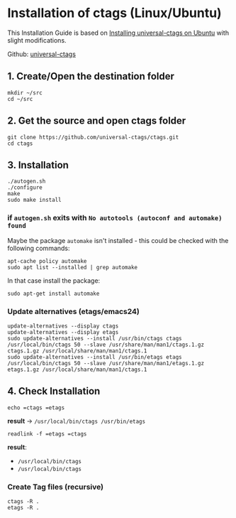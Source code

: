 # Installation of ctags (Linux/Ubuntu)

This Installation Guide is based on [Installing universal-ctags on Ubuntu](https://gist.github.com/treyharris/e19bb74d72af432dd6984ad9907ae538#installing-universal-ctags-on-ubuntu) with slight modifications.

Github: [universal-ctags](https://github.com/universal-ctags/ctags)

## 1. Create/Open the destination folder

```shell
mkdir ~/src
cd ~/src
```

## 2. Get the source and open ctags folder

```shell
git clone https://github.com/universal-ctags/ctags.git
cd ctags
```

## 3. Installation

```shell
./autogen.sh
./configure
make
sudo make install
```

### if `autogen.sh` exits with `No autotools (autoconf and automake) found`

Maybe the package `automake` isn't installed - this could be checked with the following commands:

```shell
apt-cache policy automake
sudo apt list --installed | grep automake
```

In that case install the package:

```shell
sudo apt-get install automake
```

### Update alternatives (etags/emacs24)

```shell
update-alternatives --display ctags
update-alternatives --display etags
sudo update-alternatives --install /usr/bin/ctags ctags /usr/local/bin/ctags 50 --slave /usr/share/man/man1/ctags.1.gz ctags.1.gz /usr/local/share/man/man1/ctags.1
sudo update-alternatives --install /usr/bin/etags etags /usr/local/bin/ctags 50 --slave /usr/share/man/man1/etags.1.gz etags.1.gz /usr/local/share/man/man1/ctags.1
```

## 4. Check Installation

```shell
echo =ctags =etags
```

**result** → `/usr/local/bin/ctags /usr/bin/etags`

```shell
readlink -f =etags =ctags
```

**result**:

- `/usr/local/bin/ctags`
- `/usr/local/bin/ctags`

### Create Tag files (recursive)

```shell
ctags -R .
etags -R .
```

